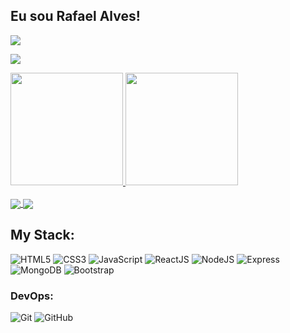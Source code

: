## Eu sou Rafael Alves!  

<div> 
  <a href="https://www.linkedin.com/in/rafael-alves-silva-150/" target="_blank"><img src="https://img.shields.io/badge/-LinkedIn-%230077B5?style=for-the-badge&logo=linkedin&logoColor=white" target="_blank"></a> 
</div>

![](https://www.codewars.com/users/rafa.alves.15/badges/micro)

 <div>
  <a href="https://github.com/rafa-alves-15">
  <img height="180em" src="https://github-readme-stats.vercel.app/api?username=rafa-alves-15&show_icons=true&theme=chartreuse-dark&include_all_commits=true&count_private=true"/>
  <img height="180em" src="https://github-readme-stats.vercel.app/api/top-langs/?username=rafa-alves-15&layout=compact&langs_count=7&theme=chartreuse-dark"/>
</div>

 </br>
 <a href="https://github.com/rafa-alves-15/Hush-Game">
  <img align="center" src="https://github-readme-stats.vercel.app/api/pin/?username=rafa-alves-15&repo=Hush-Game&theme=chartreuse-dark" />
 </a>
 <a href="https://github.com/rafa-alves-15/project-2-my-own-help">
  <img align="center" src="https://github-readme-stats.vercel.app/api/pin/?username=rafa-alves-15&repo=project-2-my-own-help&theme=chartreuse-dark" />
 </a>
 
 ## My Stack:

![HTML5](https://img.shields.io/badge/-HTML5-E34F26?style=flat&logo=html5&logoColor=white)
![CSS3](https://img.shields.io/badge/-CSS3-1572B6?style=flat&logo=css3)
![JavaScript](https://img.shields.io/badge/-JavaScript-EDD222?style=flat&logo=javascript&logoColor=white)
![ReactJS](https://img.shields.io/badge/-ReactJS-51CBF2?style=flat&logo=react&logoColor=white)
![NodeJS](http://img.shields.io/badge/-NodeJS-6EBF20?style=flat&logo=node.js&logoColor=white)
![Express](http://img.shields.io/badge/-Express-black?style=flat&logo=express&logoColor=white)
![MongoDB](http://img.shields.io/badge/-MongoDB-47A248?style=flat&logo=mongodb&logoColor=white)
![Bootstrap](http://img.shields.io/badge/-Bootstrap-69419A?style=flat&logo=mongodb&logoColor=white)

### DevOps:
![Git](https://img.shields.io/badge/-Git-F05032?style=flat&logo=git&logoColor=white)
![GitHub](https://img.shields.io/badge/-Github-181717?style=flat&logo=github&logoColor=white)
 </br>


